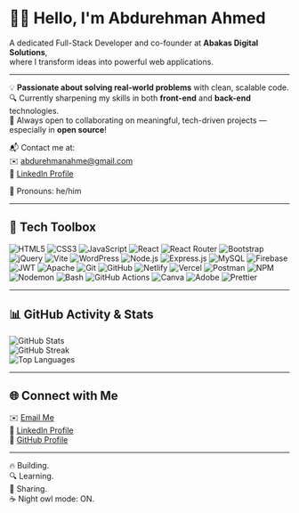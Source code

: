 # 👨‍💻 Hello, I'm Abdurehman Ahmed

A dedicated Full-Stack Developer and co-founder at **Abakas Digital Solutions**,  
where I transform ideas into powerful web applications.

---

💡 **Passionate about solving real-world problems** with clean, scalable code.  
🔍 Currently sharpening my skills in both **front-end** and **back-end** technologies.  
🤝 Always open to collaborating on meaningful, tech-driven projects — especially in **open source**!

📬 Contact me at:  
✉️ [abdurehmanahme@gmail.com](mailto:abdurehmanahme@gmail.com)  
🔗 [LinkedIn Profile](https://www.linkedin.com/in/abdurehman-ahmed-7b5062339/)

👤 Pronouns: he/him

---
## 💼 Tech Toolbox

![HTML5](https://img.shields.io/badge/HTML5-E34F26?style=for-the-badge&logo=html5&logoColor=white)
![CSS3](https://img.shields.io/badge/CSS3-1572B6?style=for-the-badge&logo=css3&logoColor=white)
![JavaScript](https://img.shields.io/badge/JavaScript-F7DF1E?style=for-the-badge&logo=javascript&logoColor=black)
![React](https://img.shields.io/badge/React-20232A?style=for-the-badge&logo=react&logoColor=61DAFB)
![React Router](https://img.shields.io/badge/React_Router-CA4245?style=for-the-badge&logo=react-router&logoColor=white)
![Bootstrap](https://img.shields.io/badge/Bootstrap-563D7C?style=for-the-badge&logo=bootstrap&logoColor=white)
![jQuery](https://img.shields.io/badge/jQuery-0769AD?style=for-the-badge&logo=jquery&logoColor=white)
![Vite](https://img.shields.io/badge/Vite-646CFF?style=for-the-badge&logo=vite&logoColor=white)
![WordPress](https://img.shields.io/badge/WordPress-21759B?style=for-the-badge&logo=wordpress&logoColor=white)
![Node.js](https://img.shields.io/badge/Node.js-339933?style=for-the-badge&logo=nodedotjs&logoColor=white)
![Express.js](https://img.shields.io/badge/Express.js-000000?style=for-the-badge&logo=express&logoColor=white)
![MySQL](https://img.shields.io/badge/MySQL-4479A1?style=for-the-badge&logo=mysql&logoColor=white)
![Firebase](https://img.shields.io/badge/Firebase-FFCA28?style=for-the-badge&logo=firebase&logoColor=black)
![JWT](https://img.shields.io/badge/JWT-000000?style=for-the-badge&logo=jsonwebtokens&logoColor=white)
![Apache](https://img.shields.io/badge/Apache-D22128?style=for-the-badge&logo=apache&logoColor=white)
![Git](https://img.shields.io/badge/Git-F05032?style=for-the-badge&logo=git&logoColor=white)
![GitHub](https://img.shields.io/badge/GitHub-181717?style=for-the-badge&logo=github&logoColor=white)
![Netlify](https://img.shields.io/badge/Netlify-00C7B7?style=for-the-badge&logo=netlify&logoColor=white)
![Vercel](https://img.shields.io/badge/Vercel-000000?style=for-the-badge&logo=vercel&logoColor=white)
![Postman](https://img.shields.io/badge/Postman-FF6C37?style=for-the-badge&logo=postman&logoColor=white)
![NPM](https://img.shields.io/badge/NPM-CB3837?style=for-the-badge&logo=npm&logoColor=white)
![Nodemon](https://img.shields.io/badge/Nodemon-76D04B?style=for-the-badge&logo=nodemon&logoColor=white)
![Bash](https://img.shields.io/badge/Bash-4EAA25?style=for-the-badge&logo=gnubash&logoColor=white)
![GitHub Actions](https://img.shields.io/badge/GitHub_Actions-2088FF?style=for-the-badge&logo=githubactions&logoColor=white)
![Canva](https://img.shields.io/badge/Canva-00C4CC?style=for-the-badge&logo=canva&logoColor=white)
![Adobe](https://img.shields.io/badge/Adobe-FF0000?style=for-the-badge&logo=adobe&logoColor=white)
![Prettier](https://img.shields.io/badge/Prettier-F7B93E?style=for-the-badge&logo=prettier&logoColor=black)


---

## 📊 GitHub Activity & Stats

![GitHub Stats](https://github-readme-stats.vercel.app/api?username=abdurehmanahmed&show_icons=true&theme=tokyonight)  
![GitHub Streak](https://streak-stats.demolab.com/?user=abdurehmanahmed&theme=tokyonight)  
![Top Languages](https://github-readme-stats.vercel.app/api/top-langs/?username=abdurehmanahmed&layout=compact&theme=tokyonight)

---

## 🌐 Connect with Me

✉️ [Email Me](mailto:abdurehmanahme@gmail.com)  
🔗 [LinkedIn Profile](https://www.linkedin.com/in/abdurehman-ahmed-7b5062339/)  
🐙 [GitHub Profile](https://github.com/abdurehmanahmed)

---

🔥 Building.  
🔍 Learning.  
🤝 Sharing.  
☕ Night owl mode: ON.
